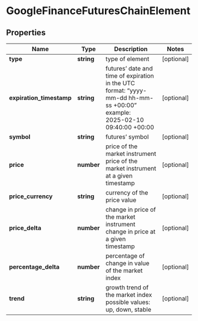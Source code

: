 # GoogleFinanceFuturesChainElement

## Properties

| Name | Type | Description | Notes |
|------------ | ------------- | ------------- | -------------|
**type** | **string** | type of element |[optional]|
**expiration_timestamp** | **string** | futures’ date and time of expiration<br>in the UTC format: “yyyy-mm-dd hh-mm-ss +00:00”<br>example:<br>2025-02-10 09:40:00 +00:00 |[optional]|
**symbol** | **string** | futures’ symbol |[optional]|
**price** | **number** | price of the market instrument<br>price of the market instrument at a given timestamp |[optional]|
**price_currency** | **string** | currency of the price value |[optional]|
**price_delta** | **number** | change in price of the market instrument<br>change in price at a given timestamp |[optional]|
**percentage_delta** | **number** | percentage of change in value of the market index |[optional]|
**trend** | **string** | growth trend of the market index<br>possible values: up, down, stable |[optional]|